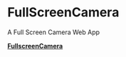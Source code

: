 # FullScreenCamera

A Full Screen Camera Web App

**[FullscreenCamera](https://takala4.github.io/FullScreenCamera/)**
